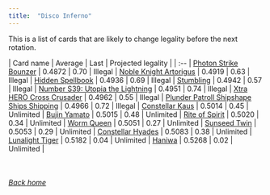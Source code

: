 ```yaml
---
title:  "Disco Inferno"
---
```


This is a list of cards that are likely to change legality before the next rotation.

| Card name | Average | Last | Projected legality |
| :-- |
[Photon Strike Bounzer](https://db.ygoprodeck.com/card/?search=Photon%20Strike%20Bounzer) | 0.4872 | 0.70 | Illegal |
[Noble Knight Artorigus](https://db.ygoprodeck.com/card/?search=Noble%20Knight%20Artorigus) | 0.4919 | 0.63 | Illegal |
[Hidden Spellbook](https://db.ygoprodeck.com/card/?search=Hidden%20Spellbook) | 0.4936 | 0.69 | Illegal |
[Stumbling](https://db.ygoprodeck.com/card/?search=Stumbling) | 0.4942 | 0.57 | Illegal |
[Number S39: Utopia the Lightning](https://db.ygoprodeck.com/card/?search=Number%20S39:%20Utopia%20the%20Lightning) | 0.4951 | 0.74 | Illegal |
[Xtra HERO Cross Crusader](https://db.ygoprodeck.com/card/?search=Xtra%20HERO%20Cross%20Crusader) | 0.4962 | 0.55 | Illegal |
[Plunder Patroll Shipshape Ships Shipping](https://db.ygoprodeck.com/card/?search=Plunder%20Patroll%20Shipshape%20Ships%20Shipping) | 0.4966 | 0.72 | Illegal |
[Constellar Kaus](https://db.ygoprodeck.com/card/?search=Constellar%20Kaus) | 0.5014 | 0.45 | Unlimited |
[Bujin Yamato](https://db.ygoprodeck.com/card/?search=Bujin%20Yamato) | 0.5015 | 0.48 | Unlimited |
[Rite of Spirit](https://db.ygoprodeck.com/card/?search=Rite%20of%20Spirit) | 0.5020 | 0.34 | Unlimited |
[Worm Queen](https://db.ygoprodeck.com/card/?search=Worm%20Queen) | 0.5051 | 0.27 | Unlimited |
[Sunseed Twin](https://db.ygoprodeck.com/card/?search=Sunseed%20Twin) | 0.5053 | 0.29 | Unlimited |
[Constellar Hyades](https://db.ygoprodeck.com/card/?search=Constellar%20Hyades) | 0.5083 | 0.38 | Unlimited |
[Lunalight Tiger](https://db.ygoprodeck.com/card/?search=Lunalight%20Tiger) | 0.5182 | 0.04 | Unlimited |
[Haniwa](https://db.ygoprodeck.com/card/?search=Haniwa) | 0.5268 | 0.02 | Unlimited |

<br>

###### [Back home](index)